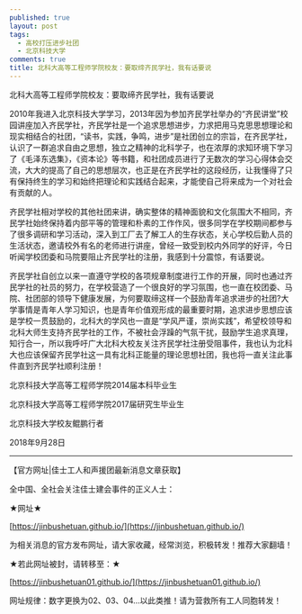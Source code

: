 ```yaml
---
published: true
layout: post
tags:
  - 高校打压进步社团
  - 北京科技大学
comments: true
title: 北科大高等工程师学院校友：要取缔齐民学社，我有话要说
---
```


北科大高等工程师学院校友：要取缔齐民学社，我有话要说


2010年我进入北京科技大学学习，2013年因为参加齐民学社举办的“齐民讲堂”校园讲座加入齐民学社，齐民学社是一个追求思想进步，力求把用马克思思想理论和现实相结合的社团，“读书，实践，争鸣，进步”是社团创立的宗旨，在齐民学社，认识了一群追求自由之思想，独立之精神的北科学子，也在浓厚的求知环境下学习了《毛泽东选集》，《资本论》等书籍，和社团成员进行了无数次的学习心得体会交流，大大的提高了自己的思想层次，也正是在齐民学社的这段经历，让我懂得了只有保持终生的学习和始终把理论和实践结合起来，才能使自己将来成为一个对社会有贡献的人。

 
齐民学社相对学校的其他社团来讲，确实整体的精神面貌和文化氛围大不相同，齐民学社始终保持着内部平等的管理和朴素的工作作风，很多同学在学校期间都参与了很多调研和学习活动，深入到工厂去了解工人的生存状态，关心学校后勤人员的生活状态，邀请校外有名的老师进行讲座，曾经一致受到校内外同学的好评，今日听闻学校团委和马院要阻止齐民学社的注册，我感到十分震惊，有话要说。

 
齐民学社自创立以来一直遵守学校的各项规章制度进行工作的开展，同时也通过齐民学社的社员的努力，在学校营造了一个很良好的学习氛围，也一直在校团委、马院、社团部的领导下健康发展，为何要取缔这样一个鼓励青年追求进步的社团?大学事情是青年人学习知识，也是青年价值观形成的最重要时期，追求进步思想应该是学校一贯鼓励的，北科大的学风也一直是“学风严谨，崇尚实践”，希望校领导和北科大师生支持齐民学社的工作，不被社会浮躁的气氛干扰，鼓励学生追求真理，知行合一，所以我呼吁广大北科大校友关注齐民学社注册受阻事件，我也认为北科大也应该保留齐民学社这一具有北科正能量的理论思想社团，我也将一直关注此事件直到齐民学社顺利注册！

 
北京科技大学高等工程师学院2014届本科毕业生

北京科技大学高等工程师学院2017届研究生毕业生

北京科技大学校友鲲鹏行者 

2018年9月28日



---
【官方网址|佳士工人和声援团最新消息文章获取】

全中国、全社会关注佳士建会事件的正义人士：

★网址★

[https://jinbushetuan.github.io/](https://jinbushetuan.github.io/)

为相关消息的官方发布网址，请大家收藏，经常浏览，积极转发！推荐大家翻墙！

★若此网址被封，请转移至：★

[https://jinbushetuan01.github.io/](https://jinbushetuan01.github.io/)

网址规律：数字更换为02、03、04…以此类推！请为营救所有工人同胞转发！




